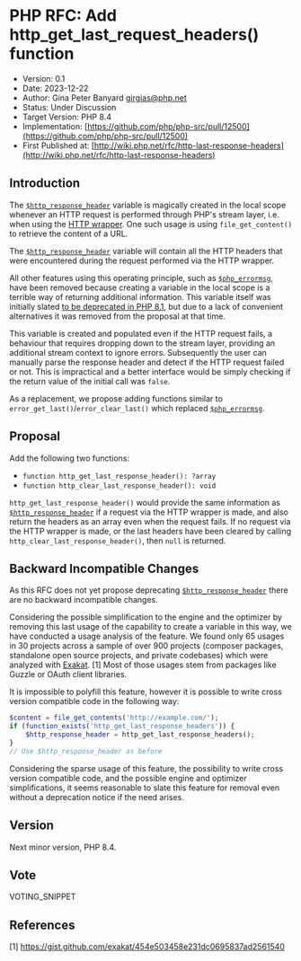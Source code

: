 # PHP RFC: Add http_get_last_request_headers() function

- Version: 0.1
- Date: 2023-12-22
- Author: Gina Peter Banyard <girgias@php.net>
- Status: Under Discussion
- Target Version: PHP 8.4
- Implementation: [https://github.com/php/php-src/pull/12500](https://github.com/php/php-src/pull/12500)
- First Published at: [http://wiki.php.net/rfc/http-last-response-headers](http://wiki.php.net/rfc/http-last-response-headers)

## Introduction

The [``$http_response_header``](https://www.php.net/manual/en/reserved.variables.httpresponseheader.php)
variable is magically created in the local scope whenever an HTTP request is performed through PHP's stream layer,
i.e. when using the [HTTP wrapper](https://www.php.net/manual/en/wrappers.http.php).
One such usage is using ``file_get_content()`` to retrieve the content of a URL.


The [``$http_response_header``](https://www.php.net/manual/en/reserved.variables.httpresponseheader.php)
variable will contain all the HTTP headers that were encountered during the request performed via the HTTP wrapper.

All other features using this operating principle,
such as [``$php_errormsg``](https://www.php.net/manual/en/reserved.variables.phperrormsg.php),
have been removed because creating a variable in the local scope is a terrible way of returning additional information.
This variable itself was initially slated [to be deprecated in PHP 8.1](https://wiki.php.net/rfc/deprecations_php_8_1#predefined_variable_http_response_header),
but due to a lack of convenient alternatives it was removed from the proposal at that time.

This variable is created and populated even if the HTTP request fails,
a behaviour that requires dropping down to the stream layer, providing an additional
stream context to ignore errors.
Subsequently the user can manually parse the response header and detect if the HTTP request failed or not.
This is impractical and a better interface would be simply checking if the return value of the initial call was ``false``.

As a replacement, we propose adding functions similar to ``error_get_last()``/``error_clear_last()`` which replaced
[``$php_errormsg``](https://www.php.net/manual/en/reserved.variables.phperrormsg.php).

## Proposal

Add the following two functions:
 - ``function http_get_last_response_header(): ?array``
 - ``function http_clear_last_response_header(): void``

``http_get_last_response_header()`` would provide the same information as
[``$http_response_header``](https://www.php.net/manual/en/reserved.variables.httpresponseheader.php)
if a request via the HTTP wrapper is made, and also return the headers as an array even when the request fails.
If no request via the HTTP wrapper is made, or the last headers have been cleared by calling
``http_clear_last_response_header()``, then ``null`` is returned.

## Backward Incompatible Changes

As this RFC does not yet propose deprecating
[``$http_response_header``](https://www.php.net/manual/en/reserved.variables.httpresponseheader.php)
there are no backward incompatible changes.

Considering the possible simplification to the engine and the optimizer by removing
this last usage of the capability to create a variable in this way, we have conducted a usage analysis of the feature.
We found only 65 usages in 30 projects across a sample of over 900 projects
(composer packages, standalone open source projects, and private codebases) which were analyzed with [Exakat](https://www.exakat.io). [1]
Most of those usages stem from packages like Guzzle or OAuth client libraries.

It is impossible to polyfill this feature, however it is possible to write cross version compatible code
in the following way:
```php
$content = file_get_contents('http://example.com/');
if (function_exists('http_get_last_response_headers')) {
    $http_response_header = http_get_last_response_headers();
}
// Use $http_response_header as before
```

Considering the sparse usage of this feature, the possibility to write cross version compatible code,
and the possible engine and optimizer simplifications,
it seems reasonable to slate this feature for removal even without a deprecation notice if the need arises.

## Version

Next minor version, PHP 8.4.

## Vote

VOTING_SNIPPET

## References

[1] https://gist.github.com/exakat/454e503458e231dc0695837ad2561540
